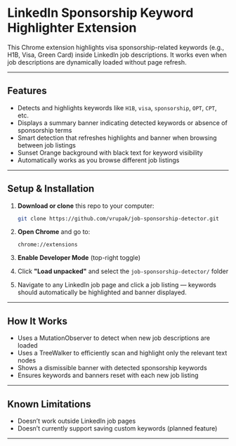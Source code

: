 # LinkedIn Sponsorship Keyword Highlighter Extension

This Chrome extension highlights visa sponsorship-related keywords (e.g., H1B, Visa, Green Card) inside LinkedIn job descriptions. It works even when job descriptions are dynamically loaded without page refresh.

---

## Features

* Detects and highlights keywords like `H1B`, `visa`, `sponsorship`, `OPT`, `CPT`, etc.
* Displays a summary banner indicating detected keywords or absence of sponsorship terms
* Smart detection that refreshes highlights and banner when browsing between job listings
* Sunset Orange background with black text for keyword visibility
* Automatically works as you browse different job listings

---

## Setup & Installation

1. **Download or clone** this repo to your computer:

   ```bash
   git clone https://github.com/vrupak/job-sponsorship-detector.git
   ```

2. **Open Chrome** and go to:

   ```
   chrome://extensions
   ```

3. **Enable Developer Mode** (top-right toggle)

4. Click **"Load unpacked"** and select the `job-sponsorship-detector/` folder

5. Navigate to any LinkedIn job page and click a job listing — keywords should automatically be highlighted and banner displayed.

---

## How It Works

* Uses a MutationObserver to detect when new job descriptions are loaded
* Uses a TreeWalker to efficiently scan and highlight only the relevant text nodes
* Shows a dismissible banner with detected sponsorship keywords
* Ensures keywords and banners reset with each new job listing

---

## Known Limitations

* Doesn’t work outside LinkedIn job pages
* Doesn’t currently support saving custom keywords (planned feature)

---